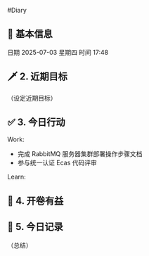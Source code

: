 #Diary 
## 🔞 基本信息
日期 2025-07-03 星期四
时间 17:48

## 🗡 2. 近期目标
（设定近期目标）

## ✅ 3. 今日行动
Work:
* 完成 RabbitMQ 服务器集群部署操作步骤文档
* 参与统一认证 Ecas 代码评审

Learn:

## 📘 4. 开卷有益

## 📝 5. 今日记录
（总结）

